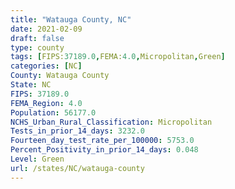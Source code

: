 ```yaml
---
title: "Watauga County, NC"
date: 2021-02-09
draft: false
type: county
tags: [FIPS:37189.0,FEMA:4.0,Micropolitan,Green]
categories: [NC]
County: Watauga County
State: NC
FIPS: 37189.0
FEMA_Region: 4.0
Population: 56177.0
NCHS_Urban_Rural_Classification: Micropolitan
Tests_in_prior_14_days: 3232.0
Fourteen_day_test_rate_per_100000: 5753.0
Percent_Positivity_in_prior_14_days: 0.048
Level: Green
url: /states/NC/watauga-county
---
```



